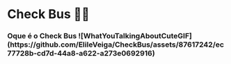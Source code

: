 <h1>
  Check Bus 🚏🚐
</h1>

<h3>
  Oque é o Check Bus ![WhatYouTalkingAboutCuteGIF](https://github.com/ElileVeiga/CheckBus/assets/87617242/ec77728b-cd7d-44a8-a622-a273e0692916)

</h3>
